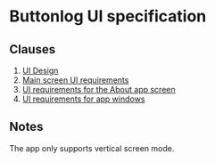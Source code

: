 # Buttonlog UI specification

## Clauses
1. [UI Design](./Design/ApprovedDesign#readme)
2. [Main screen UI requirements](./MainScreen.md)
3. [UI requirements for the About app screen](./AboutAppScreen.md)
4. [UI requirements for app windows](./Windows.md)

## Notes
The app only supports vertical screen mode.
